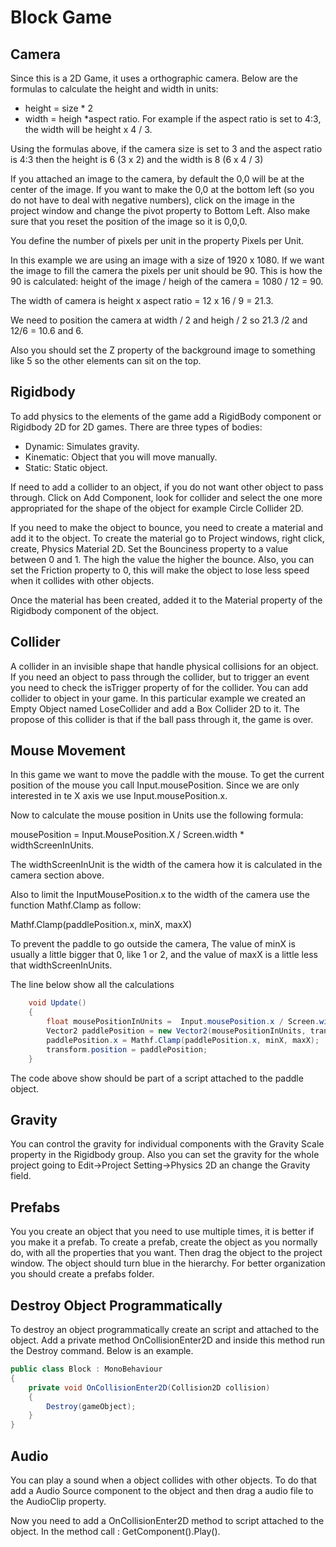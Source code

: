 # Block Game

## Camera

Since this is a 2D Game, it uses a orthographic camera. Below are the formulas to calculate the height and width in units:

- height = size * 2
- width = heigh *aspect ratio.  For example if the aspect  ratio is set to 4:3, the width will be height x 4 / 3.

Using the formulas above, if the camera size is set to 3 and the aspect ratio is 4:3 then the height is 6 (3 x 2) and the width is 8 (6 x 4 / 3)

If you attached an image to the camera, by default the 0,0 will be at the center of the image.  If you want to make the 0,0 at the bottom left (so you do not have to deal with negative numbers), click on the image  in the project window and change the pivot property to Bottom Left.  Also make sure that you reset the position of the image so it is 0,0,0.

You define the number of pixels per unit in the property Pixels per Unit.

In this example we are using an image with a size of 1920 x 1080.  If we want the image to fill the camera the pixels per unit should be 90.  This is how the 90 is calculated:  height of the image / heigh of the camera = 1080 / 12 = 90.

The width of camera is height x aspect ratio = 12 x 16 / 9 = 21.3.  

We need to position the camera at width / 2 and heigh / 2 so 21.3 /2 and 12/6 = 10.6 and 6.

Also you should set the Z property of the background image to something like 5 so the other elements can sit on the top.

## Rigidbody

To add physics to the elements of the game add a RigidBody component or Rigidbody 2D for 2D games. There are three types of bodies:

- Dynamic:  Simulates gravity.
- Kinematic: Object that you will move manually.
- Static:  Static object.

If need to add a collider to an object, if you do not want other object to pass through.  Click on Add Component, look for collider and select the one more appropriated for the shape of the object for example Circle Collider 2D.  

If you need to make the object to bounce, you need to create a material and add it to the object.  To create the material go to Project windows, right click, create, Physics Material 2D.  Set the Bounciness property to a value between 0 and 1.  The high the value the higher the bounce.  Also, you can set the Friction property to 0, this will make the object to lose less speed when it collides with other objects.

Once the material has been created, added it to the Material property of the Rigidbody component of the object.

## Collider

A collider in an invisible shape that handle physical collisions for an object. If you need an object to pass through the collider, but to trigger an event you need to check the isTrigger property of for the collider. You can add collider to object in your game.  In this particular example we created an Empty Object named LoseCollider and add a Box Collider 2D to it.  The propose of this collider is that if the ball pass through it, the game is over.

## Mouse Movement

In this game we want to move the paddle with the mouse.  To get the current position of the mouse you call Input.mousePosition.  Since we are only interested in te X axis we use Input.mousePosition.x.

Now to calculate the mouse position in Units use the following formula:

mousePosition = Input.MousePosition.X / Screen.width * widthScreenInUnits.

The widthScreenInUnit is the width  of the camera how it is calculated in the camera section above.

Also to limit the InputMousePosition.x to the width of the camera use the function Mathf.Clamp as follow:

Mathf.Clamp(paddlePosition.x, minX, maxX)

To prevent the paddle to go outside the camera, The value of minX is usually a little bigger that 0, like 1 or 2, and the value of maxX is a little less that widthScreenInUnits.

The line below show all the calculations

```csharp
    void Update()
    {
        float mousePositionInUnits =  Input.mousePosition.x / Screen.width * widthScreenWidthInUnits;
        Vector2 paddlePosition = new Vector2(mousePositionInUnits, transform.position.y);
        paddlePosition.x = Mathf.Clamp(paddlePosition.x, minX, maxX);
        transform.position = paddlePosition;
    }
```

The code above show should be  part of a script attached to the paddle object.

## Gravity 

You can control the gravity for individual components with the Gravity Scale property in the Rigidbody group.  Also you can set the gravity for the whole project going to Edit->Project Setting->Physics 2D an change the Gravity field.

## Prefabs

You you create an object that you need to use multiple times, it is better if you make it a prefab.  To create a prefab, create the object as you normally do, with all the properties that you want.  Then drag the object to the project window.  The object should turn blue in the hierarchy.  For better organization you should create a prefabs folder.

## Destroy Object Programmatically

To destroy an object programmatically create an script and attached to the object.  Add a private method OnCollisionEnter2D and inside this method run the Destroy command.  Below is an example.

```csharp
public class Block : MonoBehaviour
{
    private void OnCollisionEnter2D(Collision2D collision)
    {
        Destroy(gameObject);
    }
}
```


## Audio

You can play a sound when a object collides with other objects.  To do that add a Audio Source component to the object and then drag a audio file to the AudioClip property.

Now you need to add a OnCollisionEnter2D method to script attached to the object.  In the method call : GetComponent<AudioSource>().Play().
